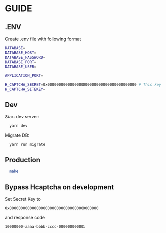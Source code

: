 # GUIDE

## .ENV
Create .env file with following format
```bash
DATABASE=
DATABASE_HOST=
DATABASE_PASSWORD=
DATABASE_PORT=
DATABASE_USER=

APPLICATION_PORT=

H_CAPTCHA_SECRET=0x0000000000000000000000000000000000000000 # This key for development
H_CAPTCHA_SITEKEY=
```

## Dev

Start dev server:
```bash
  yarn dev
```

Migrate DB:
```bash
  yarn run migrate
```

## Production
```bash
  make
```

## Bypass Hcaptcha on development
Set Secret Key to
```
0x0000000000000000000000000000000000000000
```
and response code
```
10000000-aaaa-bbbb-cccc-000000000001
```